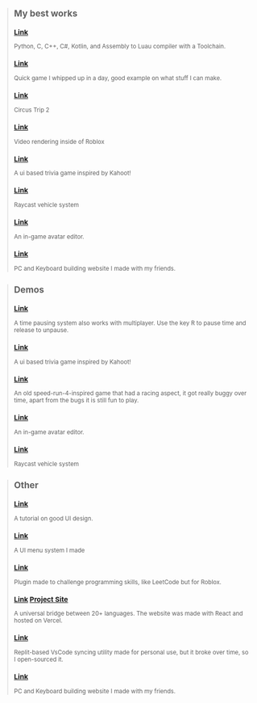 <sub>

> ## My best works
> ### <a href="https://github.com/roblox-compilers" target="_blank"><b>Link</b></a> <br>
> Python, C, C++, C#, Kotlin, and Assembly to Luau compiler with a Toolchain.
> ### <a href="https://www.roblox.com/games/13644494592/duck-game" target="_blank"><b>Link</b></a> <br>
> Quick game I whipped up in a day, good example on what stuff I can make.
> ### <a href="https://github.com/roblox-compilers" target="_blank"><b>Link</b></a> <br>
> Circus Trip 2 
> ### <a href="https://devforum.roblox.com/t/videoservice-v202-closed-easy-to-use-custom-video-player/1775696" target="_blank"><b>Link</b></a> <br>
> Video rendering inside of Roblox 
> ### <a href="https://www.roblox.com/games/9333015136/Trivia" target="_blank"><b>Link</b></a> <br>
> A ui based trivia game inspired by Kahoot! 
> ### <a href="https://www.roblox.com/games/12590841538" target="_blank"><b>Link</b></a> <br>
> Raycast vehicle system 
> ### <a href="https://www.roblox.com/games/10950266679/Avatar-Demo" target="_blank"><b>Link</b></a> <br>
> An in-game avatar editor. 
> ### <a href="https://website-8ehi39aty-asynchronousai.vercel.app" target="_blank"><b>Link</b></a> <br> 
> PC and Keyboard building website I made with my friends. 

> ## Demos 
> ### <a href="https://www.roblox.com/games/12101165625/Dev98799s-Place-Number-5" target="_blank"><b>Link</b></a> <br>
> A time pausing system also works with multiplayer. Use the key R to pause time and release to unpause.  
> ### <a href="https://www.roblox.com/games/9333015136/Trivia" target="_blank"><b>Link</b></a> <br>
> A ui based trivia game inspired by Kahoot!  
> ### <a href="https://www.roblox.com/games/9734780826/Speed-Platformer" target="_blank"><b>Link</b></a> <br>
> An old speed-run-4-inspired game that had a racing aspect, it got really buggy over time, apart from the bugs it is still fun to play.  
> ### <a href="https://www.roblox.com/games/10950266679/Avatar-Demo" target="_blank"><b>Link</b></a> <br>
> An in-game avatar editor.  
> ### <a href="https://www.roblox.com/games/12590841538" target="_blank"><b>Link</b></a> <br>
> Raycast vehicle system  

> ## Other
> ### <a href="https://devforum.roblox.com/t/how-to-make-extremely-clean-ui-while-keeping-good-ux/2438099?u=dev98799" target="_blank"><b>Link</b></a> <br>
> A tutorial on good UI design.  
> ### <a href="https://devforum.roblox.com/t/gui-menu-system-any-advice/1657597" target="_blank"><b>Link</b></a> <br>
> A UI menu system I made  
> ### <a href="https://devforum.roblox.com/t/challenges-v200-test-your-scripting-skill/1788762" target="_blank"><b>Link</b></a> <br>
> Plugin made to challenge programming skills, like LeetCode but for Roblox.
> ### <a href="https://github.com/AsynchronousAI/clay" target="_blank"><b>Link</b></a> <a href="https://clay-code.vercel.app/" target="_blank"><b>Project Site</b></a> <br>
> A universal bridge between 20+ languages. The website was made with React and hosted on Vercel.  
> ### <a href="https://github.com/AsynchronousAI/ro-code" target="_blank"><b>Link</b></a> <br>
> Replit-based VsCode syncing utility made for personal use, but it broke over time, so I open-sourced it.  
> ### <a href="https://website-8ehi39aty-asynchronousai.vercel.app" target="_blank"><b>Link</b></a> 
> PC and Keyboard building website I made with my friends.  

</sub>
